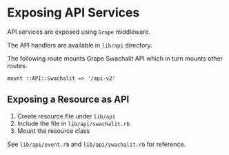 # Exposing API Services

API services are exposed using `Grape` middleware.

The API handlers are available in `lib/api` directory.

The following route mounts Grape Swachalit API which in turn mounts other routes:

```
mount ::API::Swachalit => '/api-v2'
```

## Exposing a Resource as API

1. Create resource file under `lib/api`
2. Include the file in `lib/api/swachalit.rb`
3. Mount the resource class

See `lib/api/event.rb` and `lib/api/swachalit.rb` for reference.